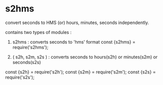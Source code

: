 # s2hms
convert seconds to HMS (or) hours, minutes, seconds independently.

contains two types of modules :

1) s2hms : converts seconds to 'hms' format
const {s2hms} = require('s2hms');

2) ( s2h, s2m, s2s ) : converts seconds to hours(s2h) or minutes(s2m) or seconds(s2s) 

const {s2h} = require('s2h');
const {s2m} = require('s2m');
const {s2s} = require('s2s');
